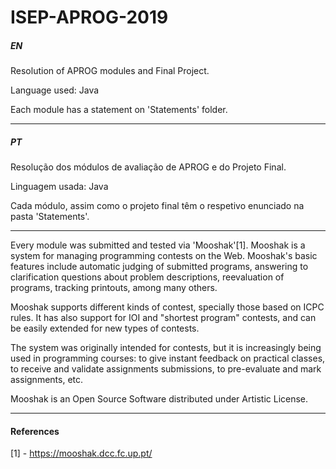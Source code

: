 # ISEP-APROG-2019

##### EN
Resolution of APROG modules and Final Project.

Language used: Java

Each module has a statement on 'Statements' folder.

--------------------------------
##### PT
Resolução dos módulos de avaliação de APROG e do Projeto Final.

Linguagem usada: Java

Cada módulo, assim como o projeto final têm o respetivo enunciado na pasta 'Statements'.

--------------------------------
Every module was submitted and tested via 'Mooshak'[1].
Mooshak is a system for managing programming contests on the Web. Mooshak's basic features include automatic judging of submitted programs, answering to clarification questions about problem descriptions, reevaluation of programs, tracking printouts, among many others.

Mooshak supports different kinds of contest, specially those based on ICPC rules. It has also support for IOI and "shortest program" contests, and can be easily extended for new types of contests.

The system was originally intended for contests, but it is increasingly being used in programming courses: to give instant feedback on practical classes, to receive and validate assignments submissions, to pre-evaluate and mark assignments, etc.

Mooshak is an Open Source Software distributed under Artistic License.

-----------------------------


#### References
[1] - https://mooshak.dcc.fc.up.pt/
